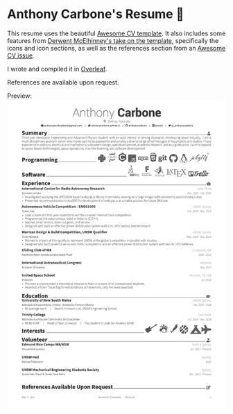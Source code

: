 # Anthony Carbone's Resume 📝

This resume uses the beautiful [Awesome CV template](https://github.com/posquit0/Awesome-CV). It also includes some features from [Derwent McElhinney's take on the template](https://github.com/derwentx/Resumee), specifically the icons and icon sections, as well as the references section from an [Awesome CV issue](https://github.com/posquit0/Awesome-CV/issues/94).

I wrote and compiled it in [Overleaf](https://www.overleaf.com).

References are available upon request.

Preview:
![Resume](resume.jpeg)
